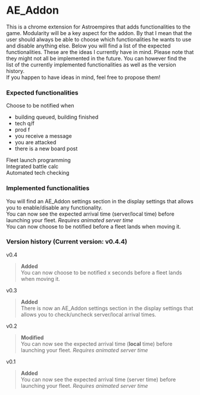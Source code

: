 # AE_Addon  
This is a chrome extension for Astroempires that adds functionalities to the game. Modularity will be a key aspect for the addon. By that I mean that the user should always be able to choose which functionalities he wants to use and disable anything else. Below you will find a list of the expected functionalities. These are the ideas I currently have in mind. Please note that they might not all be implemented in the future. You can however find the list of the currently implemented functionalities as well as the version history.  
If you happen to have ideas in mind, feel free to propose them!
### Expected functionalities
Choose to be notified when  
* building queued, building finished
* tech q/f
* prod f
* you receive a message
* you are attacked
* there is a new board post

Fleet launch programming    
Integrated battle calc  
Automated tech checking

### Implemented functionalities  
You will find an AE_Addon settings section in the display settings that allows you to enable/disable any functionality.  
You can now see the expected arrival time (server/local time) before launching your fleet. _Requires animated server time_  
You can now choose to be notified before a fleet lands when moving it.  

### Version history (Current version: v0.4.4)  
v0.4
> **Added**    
You can now choose to be notified x seconds before a fleet lands when moving it.  

v0.3
> **Added**    
There is now an AE_Addon settings section in the display settings that allows you to check/uncheck server/local arrival times.

v0.2
> **Modified**    
You can now see the expected arrival time (**local** time) before launching your fleet. _Requires animated server time_   

v0.1          
> **Added**   
You can now see the expected arrival time (server time) before launching your fleet. _Requires animated server time_
